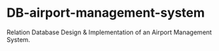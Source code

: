 # DB-airport-management-system
Relation Database Design &amp; Implementation of an Airport Management System. 
